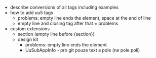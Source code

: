 
- describe conversions of all tags including examples
- how to add uu5 tags
    - problems: empty line ends the element, space at the end of line
    - empty line and closing tag after that = problems
- custom extensions
  - section (empty line before {section})
  - design kit
    - problems: empty line ends the element
    - UuSubAppInfo - pro git pouze text a pole (ne pole poli) 
